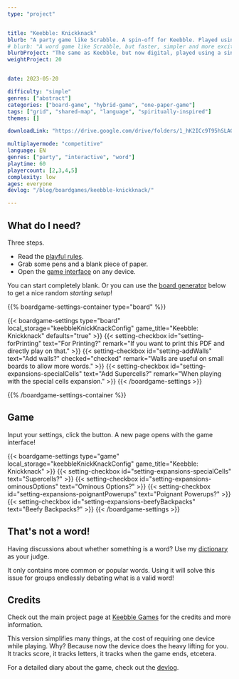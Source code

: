 ```yaml
---
type: "project"


title: "Keebble: Knickknack"
blurb: "A party game like Scrabble. A spin-off for Keebble. Played using an empty paper and one phone with internet."
# blurb: "A word game like Scrabble, but faster, simpler and more exciting. A hybrid (board game + video game) version of the [Keebble Games](/keebble-games/) idea."
blurbProject: "The same as Keebble, but now digital, played using a single smartphone. This allows more depth, variation, and random setup."
weightProject: 20


date: 2023-05-20

difficulty: "simple"
genres: ["abstract"]
categories: ["board-game", "hybrid-game", "one-paper-game"]
tags: ["grid", "shared-map", "language", "spiritually-inspired"]
themes: []

downloadLink: "https://drive.google.com/drive/folders/1_hK2ICc9T95hSLAGNO4mvBFmqpvrq_15"

multiplayermode: "competitive"
language: EN
genres: ["party", "interactive", "word"]
playtime: 60
playercount: [2,3,4,5]
complexity: low
ages: everyone
devlog: "/blog/boardgames/keebble-knickknack/"

---
```





## What do I need?

Three steps.
* Read the [playful rules](rules). 
* Grab some pens and a blank piece of paper.
* Open the [game interface](#game) on any device.

You can start completely blank. Or you can use the [board generator](#board) below to get a nice random _starting setup_!


{{% boardgame-settings-container type="board" %}}

{{< boardgame-settings type="board" local_storage="keebbleKnickKnackConfig" game_title="Keebble: Knickknack" defaults="true" >}}
  {{< setting-checkbox id="setting-forPrinting" text="For Printing?" remark="If you want to print this PDF and directly play on that." >}}
  {{< setting-checkbox id="setting-addWalls" text="Add walls?" checked="checked" remark="Walls are useful on small boards to allow more words." >}}
  {{< setting-checkbox id="setting-expansions-specialCells" text="Add Supercells?" remark="When playing with the special cells expansion." >}}
{{< /boardgame-settings >}}

{{% /boardgame-settings-container %}}

## Game

Input your settings, click the button. A new page opens with the game interface!

{{< boardgame-settings type="game" local_storage="keebbleKnickKnackConfig" game_title="Keebble: Knickknack" >}}
  {{< setting-checkbox id="setting-expansions-specialCells" text="Supercells?" >}}
  {{< setting-checkbox id="setting-expansions-ominousOptions" text="Ominous Options?" >}}
  {{< setting-checkbox id="setting-expansions-poignantPowerups" text="Poignant Powerups?" >}}
  {{< setting-checkbox id="setting-expansions-beefyBackpacks" text="Beefy Backpacks?" >}}
{{< /boardgame-settings >}}


## That's not a word!

Having discussions about whether something is a word? Use my [dictionary](/tools/dictionary) as your judge.

It only contains more common or popular words. Using it will solve this issue for groups endlessly debating what is a valid word!



## Credits

Check out the main project page at [Keebble Games](/keebble-games/) for the credits and more information.

This version simplifies many things, at the cost of requiring one device while playing. Why? Because now the device does the heavy lifting for you. It tracks score, it tracks letters, it tracks when the game ends, etcetera.

For a detailed diary about the game, check out the [devlog](/blog/boardgames/keebble-knickknack).

